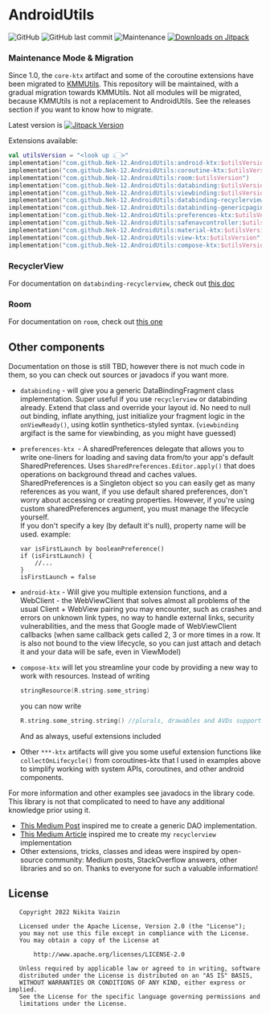 # AndroidUtils

![GitHub](https://img.shields.io/github/license/Nek-12/AndroidUtils)
![GitHub last commit](https://img.shields.io/github/last-commit/Nek-12/AndroidUtils)
![Maintenance](https://img.shields.io/maintenance/yes/2023)
[![Downloads on Jitpack](https://jitpack.io/v/Nek-12/AndroidUtils/month.svg)](https://jitpack.io/#Nek-12/AndroidUtils.svg)

### Maintenance Mode & Migration

Since 1.0, the `core-ktx` artifact and some of the coroutine extensions have been migrated
to [KMMUtils](https://github.com/respawn-app/kmmutils). This repository will be maintained, with a gradual migration
towards KMMUtils. Not all modules will be migrated, because KMMUtils is not a replacement to AndroidUtils.
See the releases section if you want to know how to migrate.

Latest version
is  [![Jitpack Version](https://jitpack.io/v/Nek-12/AndroidUtils.svg)](https://jitpack.io/#Nek-12/AndroidUtils)

Extensions available:

```kotlin
val utilsVersion = "<look up 👆🏻>"
implementation("com.github.Nek-12.AndroidUtils:android-ktx:$utilsVersion")
implementation("com.github.Nek-12.AndroidUtils:coroutine-ktx:$utilsVersion")
implementation("com.github.Nek-12.AndroidUtils:room:$utilsVersion")
implementation("com.github.Nek-12.AndroidUtils:databinding:$utilsVersion")
implementation("com.github.Nek-12.AndroidUtils:viewbinding:$utilsVersion")
implementation("com.github.Nek-12.AndroidUtils:databinding-recyclerview:$utilsVersion")
implementation("com.github.Nek-12.AndroidUtils:databinding-genericpagingadapter:$utilsVersion")
implementation("com.github.Nek-12.AndroidUtils:preferences-ktx:$utilsVersion")
implementation("com.github.Nek-12.AndroidUtils:safenavcontroller:$utilsVersion")
implementation("com.github.Nek-12.AndroidUtils:material-ktx:$utilsVersion")
implementation("com.github.Nek-12.AndroidUtils:view-ktx:$utilsVersion")
implementation("com.github.Nek-12.AndroidUtils:compose-ktx:$utilsVersion")
```  

### RecyclerView

For documentation on `databinding-recyclerview`, check out [this doc](docs/databinding-recyclerview.md)

### Room

For documentation on `room`, check out [this one](docs/room.md)

## Other components

Documentation on those is still TBD, however there is not much code in them, so you can check out sources or javadocs if
you want more.

* `databinding` - will give you a generic DataBindingFragment class implementation. Super useful if you
  use `recyclerview` or databinding already. Extend that class and override your layout id. No need to null out binding,
  inflate anything, just initialize your fragment logic in the `onViewReady()`, using kotlin synthetics-styled
  syntax. (`viewbinding` argifact is the same for viewbinding, as you might have guessed)
* `preferences-ktx `- A sharedPreferences delegate that allows you to write one-liners for loading and saving data
  from/to your app's default SharedPreferences. Uses `SharedPreferences.Editor.apply()` that does operations on
  background thread and caches values. SharedPreferences is a Singleton object so you can easily get as many references
  as you want, if you use default shared preferences, don't worry about accessing or creating properties. However, if
  you're using custom sharedPreferences argument, you must manage the lifecycle yourself.  
  If you don't specify a key (by default it's null), property name will be used. example:
     ```
     var isFirstLaunch by booleanPreference()
     if (isFirstLaunch) {
         //...
     }
     isFirstLaunch = false
    ```

* `android-ktx` - Will give you multiple extension functions, and a WebClient - the WebViewClient that solves almost all
  problems of the usual Client + WebView pairing you may encounter, such as crashes and errors on unknown link types, no
  way to handle external links, security vulnerabilities, and the mess that Google made of WebViewClient callbacks (when
  same callback gets called 2, 3 or more times in a row. It is also not bound to the view lifecycle, so you can just
  attach and detach it and your data will be safe, even in ViewModel)
* `compose-ktx` will let you streamline your code by providing a new way to work with resources. Instead of writing
  ```kotlin
  stringResource(R.string.some_string) 
  ```  
  you can now write
  ```kotlin
  R.string.some_string.string() //plurals, drawables and AVDs supported too
  ```
  And as always, useful extensions included
* Other `***-ktx` artifacts will give you some useful extension functions like `collectOnLifecycle()` from
  coroutines-ktx that I used in examples above to simplify working with system APIs, coroutines, and other android
  components.

For more information and other examples see javadocs in the library code. This library is not that complicated to need
to have any additional knowledge prior using it.

* [This Medium Post](https://medium.com/@berryhuang/android-room-generic-dao-27cfc21a4912) inspired me to create a
  generic DAO implementation.
* [This Medium Article](https://medium.com/android-news/using-databinding-like-a-pro-to-write-generic-recyclerview-adapter-f94cb39b65c4)
  inspired me to create my `recyclerview` implementation
* Other extensions, tricks, classes and ideas were inspired by open-source community: Medium posts, StackOverflow
  answers, other libraries and so on. Thanks to everyone for such a valuable information!

## License

```
   Copyright 2022 Nikita Vaizin

   Licensed under the Apache License, Version 2.0 (the "License");
   you may not use this file except in compliance with the License.
   You may obtain a copy of the License at

       http://www.apache.org/licenses/LICENSE-2.0

   Unless required by applicable law or agreed to in writing, software
   distributed under the License is distributed on an "AS IS" BASIS,
   WITHOUT WARRANTIES OR CONDITIONS OF ANY KIND, either express or implied.
   See the License for the specific language governing permissions and
   limitations under the License.

```
